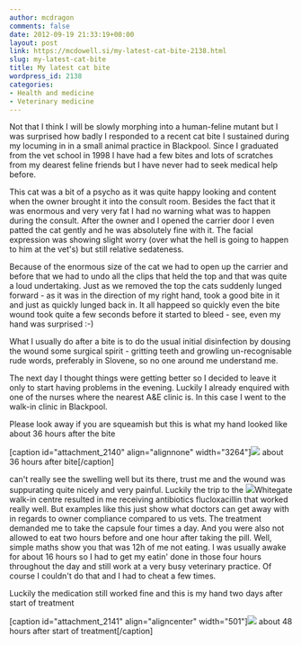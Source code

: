 ```yaml
---
author: mcdragon
comments: false
date: 2012-09-19 21:33:19+00:00
layout: post
link: https://mcdowell.si/my-latest-cat-bite-2138.html
slug: my-latest-cat-bite
title: My latest cat bite
wordpress_id: 2138
categories:
- Health and medicine
- Veterinary medicine
---
```


Not that I think I will be slowly morphing into a human-feline mutant but I was surprised how badly I responded to a recent cat bite I sustained during my locuming in in a small animal practice in Blackpool. Since I graduated from the vet school in 1998 I have had a few bites and lots of scratches from my dearest feline friends but I have never had to seek medical help before.

This cat was a bit of a psycho as it was quite happy looking and content when the owner brought it into the consult room. Besides the fact that it was enormous and very very fat I had no warning what was to happen during the consult. After the owner and I opened the carrier door I even patted the cat gently and he was absolutely fine with it. The facial expression was showing slight worry (over what the hell is going to happen to him at the vet's) but still relative sedateness.

Because of the enormous size of the cat we had to open up the carrier and before that we had to undo all the clips that held the top and that was quite a loud undertaking. Just as we removed the top the cats suddenly lunged forward - as it was in the direction of my right hand, took a good bite in it and just as quickly lunged back in. It all happeed so quickly even the bite wound took quite a few seconds before it started to bleed - see, even my hand was surprised :-)

What I usually do after a bite is to do the usual initial disinfection by dousing the wound some surgical spirit - gritting teeth and growling un-recognisable rude words, preferably in Slovene, so no one around me understand me.

The next day I thought things were getting better so I decided to leave it only to start having problems in the evening. Luckily I already enquired with one of the nurses where the nearest A&E clinic is. In this case I went to the walk-in clinic in Blackpool.

Please look away if you are squeamish but this is what my hand looked like about 36 hours after the bite

[caption id="attachment_2140" align="alignnone" width="3264"]![](https://dwlcvfkt1l4wn.cloudfront.net/2012/09/2012-08-17-07.19.43-1.jpg) about 36 hours after bite[/caption]

can't really see the swelling well but its there, trust me and the wound was suppurating quite nicely and very painful. Luckily the trip to the [![](http://mcdowelljp.cluster020.hosting.ovh.net/blog/wp-content/uploads/2012/09/2012-08-24-07.47.13-150x150.jpg)](https://dwlcvfkt1l4wn.cloudfront.net/2012/09/2012-08-24-07.47.13.jpg)Whitegate walk-in centre resulted in me receiving antibiotics flucloxacillin that worked really well. But examples like this just show what doctors can get away with in regards to owner compliance compared to us vets. The treatment demanded me to take the capsule four times a day. And you were also not allowed to eat two hours before and one hour after taking the pill. Well, simple maths show you that was 12h of me not eating. I was usually awake for about 16 hours so I had to get my eatin' done in those four hours throughout the day and still work at a very busy veterinary practice. Of course I couldn't do that and I had to cheat a few times.

Luckily the medication still worked fine and this is my hand two days after start of treatment

[caption id="attachment_2141" align="aligncenter" width="501"][![](http://mcdowelljp.cluster020.hosting.ovh.net/blog/wp-content/uploads/2012/09/2012-08-19-08.15.18-1024x768.jpg)](https://dwlcvfkt1l4wn.cloudfront.net/2012/09/2012-08-19-08.15.18.jpg) about 48 hours after start of treatment[/caption]


